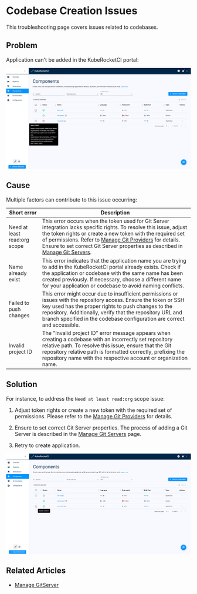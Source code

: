# Codebase Creation Issues

This troubleshooting page covers issues related to codebases.

## Problem

Application can't be added in the KubeRocketCI portal:

  ![Insufficient permissions error](../../assets/operator-guide/troubleshooting/insufficient_permissions.png "Insufficient permissions error")

## Cause

Multiple factors can contribute to this issue occurring:

| Short error | Description |
|-------------|-------------|
| Need at least read:org scope | This error occurs when the token used for Git Server integration lacks specific rights. To resolve this issue, adjust the token rights or create a new token with the required set of permissions. Refer to [Manage Git Providers](../../user-guide/add-git-server/) for details. Ensure to set correct Git Server properties as described in [Manage Git Servers](../../user-guide/add-git-server/). |
| Name already exist | This error indicates that the application name you are trying to add in the KubeRocketCI portal already exists. Check if the application or codebase with the same name has been created previously. If necessary, choose a different name for your application or codebase to avoid naming conflicts. |
| Failed to push changes | This error might occur due to insufficient permissions or issues with the repository access. Ensure the token or SSH key used has the proper rights to push changes to the repository. Additionally, verify that the repository URL and branch specified in the codebase configuration are correct and accessible. |
| Invalid project ID | The "Invalid project ID" error message appears when creating a codebase with an incorrectly set repository relative path. To resolve this issue, ensure that the Git repository relative path is formatted correctly, prefixing the repository name with the respective account or organization name. |

## Solution

For instance, to address the `Need at least read:org` scope issue:

1. Adjust token rights or create a new token with the required set of permissions. Please refer to the [Manage Git Providers](../../user-guide/add-git-server.md) for details.

2. Ensure to set correct Git Server properties. The process of adding a Git Server is described in the [Manage Git Servers](../../user-guide/add-git-server.md) page.

3. Retry to create application.

  ![Codebase created](../../assets/operator-guide/troubleshooting/codebase_synced.png "Codebase created")

## Related Articles

* [Manage GitServer](../../user-guide/add-git-server.md)
